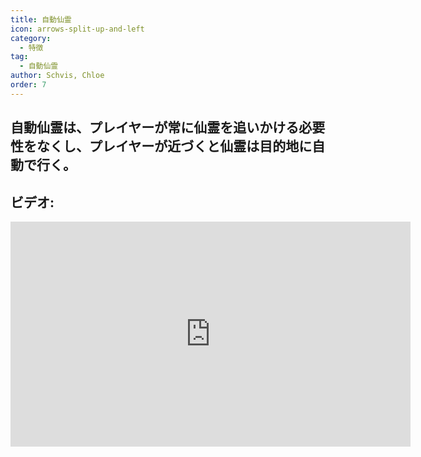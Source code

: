 ```yaml
---
title: 自動仙霊
icon: arrows-split-up-and-left
category:
  - 特徴
tag:
  - 自動仙霊
author: Schvis, Chloe
order: 7
---
```


## 自動仙霊は、プレイヤーが常に仙霊を追いかける必要性をなくし、プレイヤーが近づくと仙霊は目的地に自動で行く。

## ビデオ:

<div class="iframe-container"><iframe width="640" height="360" src="https://www.youtube.com/embed/uETIJ4KS39M?list=PL5eI1Tb64p56g27qfYk7VuFTz4FK6YrKa" title="Korepi - Auto Seelie" frameborder="0" allow="accelerometer; autoplay; clipboard-write; encrypted-media; gyroscope; picture-in-picture; web-share" allowfullscreen></iframe></div>
